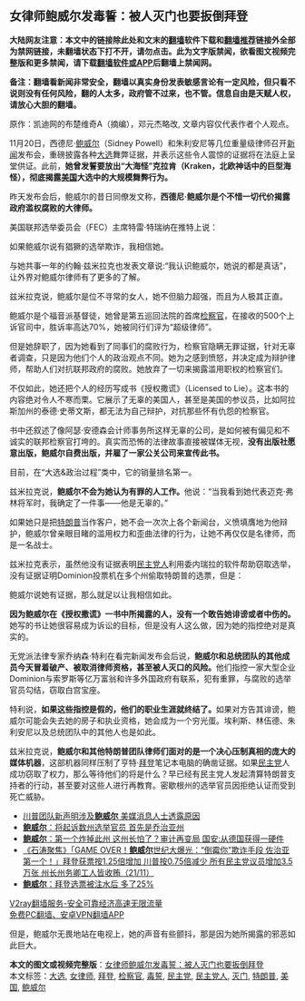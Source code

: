  <h2>女律师鲍威尔发毒誓：被人灭门也要扳倒拜登</h2> <p class="notice"><b>大陆网友注意：本文中的链接除此处和文末的<a href="https://github.com/bannedbook/fanqiang" >翻墙</a>软件下载和<a href="https://github.com/killgcd/justmysocks/blob/master/README.md">翻墙推荐</a>链接外全部为禁网链接，未翻墙状态下打不开，请勿点击。此为文字版禁闻，欲看图文视频完整版和更多禁闻，请下载<a href="https://github.com/bannedbook/fanqiang">翻墙软件或APP</a>后翻墙上禁闻网。</p><p>备注：翻墙看新闻非常安全，翻墙以真实身份发表敏感言论有一定风险，但只看不说则没有任何风险，翻的人太多，政府管不过来，也不管。信息自由是天赋人权，请放心大胆的翻墙。</b></p>  <div class="entry"> <p></p> <p>原作：凯迪网的布楚维奇A（摘编），邓元杰略改, 文章内容仅代表作者个人观点。</p> <p>11月20日，西德尼·<a href="https://www.bannedbook.org/bnews/tag/%e9%b2%8d%e5%a8%81%e5%b0%94/" class="st_tag internal_tag" rel="tag" title="标签 鲍威尔 下的日志">鲍威尔</a>（Sidney Powell）和朱利安尼等几位重量级律师召开<span class='wp_keywordlink_affiliate'><a href="https://www.bannedbook.org/" title="新闻">新闻</a></span>发布会，重磅披露各种<a href="https://www.bannedbook.org/bnews/tag/%e5%a4%a7%e9%80%89/" class="st_tag internal_tag" rel="tag" title="标签 大选 下的日志">大选</a>舞弊证据，并表示这些令人震惊的证据将在法庭上呈堂供证。此前，<strong style="font-weight: 600;">她曾发誓要放出“大海怪”克拉肯（Kraken，北欧神话中的巨型海怪），彻底揭露<a href="https://www.bannedbook.org/bnews/tag/%e7%be%8e%e5%9b%bd/" class="st_tag internal_tag" rel="tag" title="标签 美国 下的日志">美国</a>大选中的大规模舞弊行为。</strong></p> <p>昨天发布会后，鲍威尔的昔日同僚发文称，<strong style="font-weight: 600;">西德尼·鲍威尔是个不惜一切代价揭露政府滥权腐败的大律师。</strong></p> <p>美国联邦选举委员会（FEC）主席特雷·特瑞纳在推特上说：</p> <p>如果鲍威尔说有猖獗的选举欺诈，我相信她。</p>  <p>与她共事一年的约翰·兹米拉克也发表文章说:“我认识鲍威尔，她说的都是真话”，让外界对鲍威尔律师有了更多的了解。</p> <p>兹米拉克说，鲍威尔是位不寻常的女人，她不但脑力超强，而且为人极其正直。</p> <p>鲍威尔是个福音派基督徒，她曾是第五巡回法院的首席<a href="https://www.bannedbook.org/bnews/tag/%e6%a3%80%e5%af%9f%e5%ae%98/" class="st_tag internal_tag" rel="tag" title="标签 检察官 下的日志">检察官</a>，在接收的500个上诉官司中，胜诉率高达70%，她被同行们评为“超级律师”。</p> <p>但是她辞职了，因为她看到了同事们的腐败行为，检察官隐瞒无罪证据，针对无辜者调查，只是因为他们个人的政治观点不同。她为之感到愤怒，并决定成为辩护律师，帮助人们对抗联邦政府的腐败。她放弃了一切来揭露滥用职权的检察官们。</p> <p>不仅如此，她还把个人的经历写成书《授权撒谎》（Licensed to Lie）。这本书的内容绝对令人不寒而栗。它展示了无辜的美国人，甚至是美国的参议员，比如阿拉斯加州的泰德·史蒂文斯，都无法为自己辩护，对抗那些怀有仇怨的检察官。</p> <p></p>  <p>书中还叙述了像阿瑟·安德森会计师事务所这样无辜的公司，是如何被有偏见和不诚实的联邦检察官打垮的。真实而恐怖的法律故事直接被媒体无视，<strong style="font-weight: 600;">没有出版社愿意出版，</strong><strong style="font-weight: 600;">鲍威尔自费出版，并雇了一家公关公司来宣传此书。</strong></p> <p>目前，在“大选&amp;政治过程”类中，它的销量排名第一。</p> <p></p> <p>兹米拉克说，<strong style="font-weight: 600;">鲍威尔不会为她认为有罪的人工作。</strong>他说：“当我看到她代表迈克·弗林将军时，我确定了一件事——他是无辜的。”</p> <p>如果她只是把<a href="https://www.bannedbook.org/bnews/tag/%e7%89%b9%e6%9c%97%e6%99%ae/" class="st_tag internal_tag" rel="tag" title="标签 特朗普 下的日志">特朗普</a>当作客户，她不会一次次上各个新闻台，义愤填膺地为他辩护，鲍威尔曾亲眼目睹的滥用权力和歪曲法律的行为，让她不再仅仅是名律师，而是一名战士。</p> <p>兹米拉克表示，虽然他没有证据表明<a href="https://www.bannedbook.org/bnews/tag/%e6%b0%91%e4%b8%bb%e5%85%9a%e4%ba%ba/" class="st_tag internal_tag" rel="tag" title="标签 民主党人 下的日志">民主党人</a>利用委内瑞拉的软件帮助窃取选举，没有证据证明Dominion投票机在多个州偷取特朗普的选票，但是：</p>  <p>鲍威尔说她有证据，那么就足以让我相信如此。</p> <p><strong style="font-weight: 600;">因为鲍威尔在《授权撒谎》一书中所揭露的人，没有一个敢告她诽谤或者中伤的。</strong>她写的书让她很容易成为诉讼的目标，但是没有人这么做，因为她的指控绝对是真实的。</p> <p></p> <p>无党派法律专家乔纳森·特利在看完新闻发布会后说，<strong style="font-weight: 600;">鲍威尔和总统团队的其他成员今天冒着破产、被取消律师资格，甚至被人灭口的风险。</strong>他们指控一家大型企业Dominion与索罗斯等亿万富翁和许多外国政府有联系，犯有重罪，与腐败的选举官员勾结，窃取白宫宝座。</p> <p>特利说，<strong style="font-weight: 600;">如果这些指控是假的，他们的职业生涯就终结了。</strong>如果对方告其诽谤，鲍威尔可能会失去她的房子和执业资格，她会成为一个穷光蛋。埃利斯、林伍德、朱利安尼以及总统团队中的其他人也是如此。</p> <p></p>  <p>兹米拉克说，<strong style="font-weight: 600;">鲍威尔和其他特朗普团队律师们面对的是一个决心压制真相的庞大的媒体机器</strong>，这部机器同样压制了亨特·<a href="https://www.bannedbook.org/bnews/tag/%e6%8b%9c%e7%99%bb/" class="st_tag internal_tag" rel="tag" title="标签 拜登 下的日志">拜登</a>笔记本电脑的确凿证据。如果<a href="https://www.bannedbook.org/bnews/tag/%e6%b0%91%e4%b8%bb%e5%85%9a/" class="st_tag internal_tag" rel="tag" title="标签 民主党 下的日志">民主党</a>人成功窃取了权力，那么等待他们的将是什么？早已经有民主党人发起清算特朗普支持者的行动，甚至要对这些人进行再教育。密歇根州的选举官员因拒绝认证而受到死亡威胁。</p> <ul class='op-related-articles' title='相关阅读'> <li><a href='https://www.bannedbook.org/bnews/comments/20201123/1435440.html' target='_blank'>川普团队新声明涉及<b>鲍威尔</b> 美媒消息人士透露原因</a></li> <li><a href='https://www.bannedbook.org/bnews/comments/20201123/1435405.html' target='_blank'><b>鲍威尔</b>：将起诉数州选举官员 首先是乔治亚州</a></li> <li><a href='https://www.bannedbook.org/bnews/cbnews/20201123/1435363.html' target='_blank'><b>鲍威尔</b>：第一个炸掉此州 这州长怕了？审计再变局 国安:从德国获得一硬件</a></li> <li><a href='https://www.bannedbook.org/bnews/bannedvideo/20201123/1435358.html' target='_blank'>《石涛聚焦》「GAME OVER！<b>鲍威尔</b>世纪大爆光：“倒霉你”欺诈手段 佐治亚第一个！」拜登获票按1.25倍增加 川普按0.75倍减少 所有民主党议员增加3.5万张 州长州务卿工人皆收贿（21/11）</a></li> <li><a href='https://www.bannedbook.org/bnews/comments/20201123/1435357.html' target='_blank'><b>鲍威尔</b>：拜登选票被注水后 多了25%</a></li> </ul> <p class="texttj"> <a href="https://www.bannedbook.org/forum23/topic22702.html" target="_blank">V2ray翻墙服务-安全可靠经济高速无限流量</a><br/> <a href="https://github.com/bannedbook/fanqiang/wiki/%E7%A6%81%E9%97%BB%E7%BD%91%E5%AE%89%E5%8D%93%E7%BF%BB%E5%A2%99%E6%96%B0%E9%97%BBAPP" target="_blank">免费PC翻墙、安卓VPN翻墙APP</a></p><p>但是，鲍威尔无畏地站在电视上，她的声音有些颤抖，那是因为她所揭露的邪恶如此巨大。</p><a name='sharetosocial'></a>       <div><b>本文的图文或视频完整版</b>：<a href='https://www.bannedbook.org/bnews/comments/20201123/1435422.html'>女律师鲍威尔发毒誓：被人灭门也要扳倒拜登</a></div>  </div><!--END ENTRY--> <div class="postfooter"> <div>本文标签：<a href="https://www.bannedbook.org/bnews/tag/%e5%a4%a7%e9%80%89/" rel="tag">大选</a>, <a href="https://www.bannedbook.org/bnews/tag/%e5%a5%b3%e5%be%8b%e5%b8%88/" rel="tag">女律师</a>, <a href="https://www.bannedbook.org/bnews/tag/%e6%8b%9c%e7%99%bb/" rel="tag">拜登</a>, <a href="https://www.bannedbook.org/bnews/tag/%e6%a3%80%e5%af%9f%e5%ae%98/" rel="tag">检察官</a>, <a href="https://www.bannedbook.org/bnews/tag/%E6%AF%92%E8%AA%93/" rel="tag">毒誓</a>, <a href="https://www.bannedbook.org/bnews/tag/%e6%b0%91%e4%b8%bb%e5%85%9a/" rel="tag">民主党</a>, <a href="https://www.bannedbook.org/bnews/tag/%e6%b0%91%e4%b8%bb%e5%85%9a%e4%ba%ba/" rel="tag">民主党人</a>, <a href="https://www.bannedbook.org/bnews/tag/%E7%81%AD%E9%97%A8/" rel="tag">灭门</a>, <a href="https://www.bannedbook.org/bnews/tag/%e7%89%b9%e6%9c%97%e6%99%ae/" rel="tag">特朗普</a>, <a href="https://www.bannedbook.org/bnews/tag/%e7%be%8e%e5%9b%bd/" rel="tag">美国</a>, <a href="https://www.bannedbook.org/bnews/tag/%e9%b2%8d%e5%a8%81%e5%b0%94/" rel="tag">鲍威尔</a></div>  </div><!--END POSTFOOTER--> 